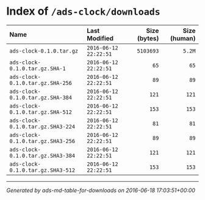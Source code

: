 # Index of `/ads-clock/downloads`

|                              Name |         Last Modified |   Size (bytes) |   Size (human) |
| :-------------------------------- | :-------------------- | -------------: | -------------: |
| `ads-clock-0.1.0.tar.gz`          | `2016-06-12 22:22:51` |      `5103693` |         `5.2M` |
| `ads-clock-0.1.0.tar.gz.SHA-1`    | `2016-06-12 22:22:51` |           `65` |           `65` |
| `ads-clock-0.1.0.tar.gz.SHA-256`  | `2016-06-12 22:22:51` |           `89` |           `89` |
| `ads-clock-0.1.0.tar.gz.SHA-384`  | `2016-06-12 22:22:51` |          `121` |          `121` |
| `ads-clock-0.1.0.tar.gz.SHA-512`  | `2016-06-12 22:22:51` |          `153` |          `153` |
| `ads-clock-0.1.0.tar.gz.SHA3-224` | `2016-06-12 22:22:51` |           `81` |           `81` |
| `ads-clock-0.1.0.tar.gz.SHA3-256` | `2016-06-12 22:22:51` |           `89` |           `89` |
| `ads-clock-0.1.0.tar.gz.SHA3-384` | `2016-06-12 22:22:51` |          `121` |          `121` |
| `ads-clock-0.1.0.tar.gz.SHA3-512` | `2016-06-12 22:22:51` |          `153` |          `153` |

---
_Generated by ads-md-table-for-downloads on 2016-06-18 17:03:51+00:00_
